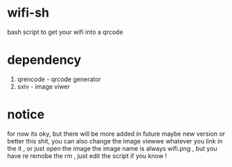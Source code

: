 # wifi-sh
bash script to get your wifi into a qrcode 

# dependency 
1) qrencode - qrcode generator 
2) sxiv - image viwer

# notice
for now its oky, but there will be more added in future maybe new version or better this shit, you can also change the image viewwe whatever you link in the it , or just open the image the image name is always wifi.png , but you have re remobe the rm , just edit the script if you know !
